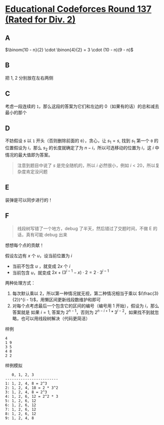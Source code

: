 # [Educational Codeforces Round 137 (Rated for Div. 2)](https://codeforces.com/contest/1743)

## A

$\binom{10 - n}{2} \cdot \binon{4}{2} = 3 \cdot (10 - n)(9 - n)$

## B

把 $1$, $2$ 分别放在左右两侧

## C

考虑一段连续的 `1`，那么这段的答案为它们和左边的 0（如果有的话）的总和减去最小的那个

## D

不妨假设 $s$ 以 `1` 开头（否则删除前面的 `0`），贪心，让 $s_1 = s$, 找到 $s_1$ 第一个 `0` 的位置假设为 $i$，那么 $s_2$ 的长度就确定了为 $n - i$，所以可选移动的位置为 $i$，这 $i$ 中情况的最大值即为答案。

> 注意到题目中说了 $s$ 是完全随机的，所以 $i$ 必然很小，例如 $i < 20$，所以复杂度肯定没问题

## E

装弹是可以同步进行的！

## F

> 线段树写错了一个地方，debug 了半天，然后错过了交题时间，不做 E 的话，真有可能 debug 出来

想想每个点的贡献！

假设左边有 $x$ 个 $u$，设当前位置为 $i$
- 当前不包含 $u$ ，就变成 $2x$ 个 $i$
- 当前包含 $u$，就变成 $2x + (3^{i - 1} - x) \cdot 2 = 2 \cdot 3^{i - 1}$

两种处理方式：
1. 每次默认乘以 $2$，所以第一种情况就无视，第二种情况相当于乘以 $(\frac{3}{2})^{i - 1}$，用懒区间更新线段数维护和即可
2. 对每个点考虑最后一个包含它的区间的编号（编号用 1 开始），假设为 $i$，那么答案就是 如果 $i = 1$, 答案为 $2^{n - 1}$，否则为 $2^{n - i + 1} * 3^{i - 2}$，如果找不到就忽略，也可以用线段树解决（代码更简洁）


样例
```
4
1 9
3 5
4 8
2 2
```

样例模拟

```
   0, 1, 2, 3
------------------------
1: 1, 2, 4, 8 = 2^3
2: 1, 2, 4, 18 = 2 * 3^2
3: 1, 2, 4, 8 = 2^3
4: 1, 2, 6, 12 = 2^2 * 3
5: 1, 2, 6, 12
6: 1, 2, 6, 12
7: 1, 2, 6, 12
8: 1, 2, 6, 12
9: 1, 2, 4, 8
```
